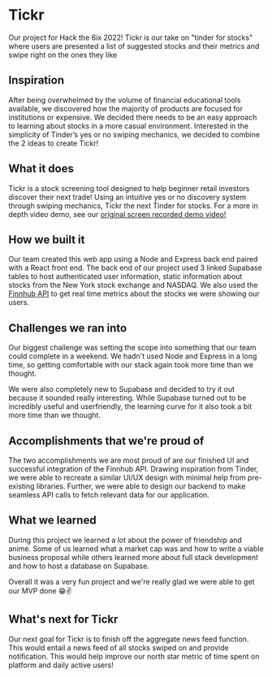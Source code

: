 # Tickr
Our project for Hack the 6ix 2022! Tickr is our take on "tinder for stocks" where users are presented a list of suggested stocks and their metrics and swipe right on the ones they like

## Inspiration
After being overwhelmed by the volume of financial educational tools available, we discovered how the majority of products are focused for institutions or expensive. We decided there needs to be an easy approach to learning about stocks in a more casual environment. Interested in the simplicity of Tinder’s yes or no swiping mechanics, we decided to combine the 2 ideas to create Tickr!

## What it does
Tickr is a stock screening tool designed to help beginner retail investors discover their next trade! Using an intuitive yes or no discovery system through swiping mechanics, Tickr the next Tinder for stocks. For a more in depth video demo, see our [original screen recorded demo video!](https://youtu.be/dU6rF8vymKE)

## How we built it
Our team created this web app using a Node and Express back end paired with a React front end. The back end of our project used 3 linked Supabase tables to host authenticated user information, static information about stocks from the New York stock exchange and NASDAQ. We also used the [Finnhub API](https://finnhub.io/) to get real time metrics about the stocks we were showing our users.

## Challenges we ran into
Our biggest challenge was setting the scope into something that our team could complete in a weekend. We hadn't used Node and Express in a long time, so getting comfortable with our stack again took more time than we thought. 

We were also completely new to Supabase and decided to try it out because it sounded really interesting. While Supabase turned out to be incredibly useful and userfriendly, the learning curve for it also took a bit more time than we thought.

## Accomplishments that we're proud of
The two accomplishments we are most proud of are our finished UI and successful integration of the Finnhub API. Drawing inspiration from Tinder, we were able to recreate a similar UI/UX design with minimal help from pre-existing libraries. Further, we were able to design our backend to make seamless API calls to fetch relevant data for our application.

## What we learned
During this project we learned a lot about the power of friendship and anime. Some of us learned what a market cap was and how to write a viable business proposal while others learned more about full stack development and how to host a database on Supabase. 

Overall it was a very fun project and we're really glad we were able to get our MVP done 😁✌️

## What's next for Tickr
Our next goal for Tickr is to finish off the aggregate news feed function. This would entail a news feed of all stocks swiped on and provide notification. This would help improve our north star metric of time spent on platform and daily active users!
